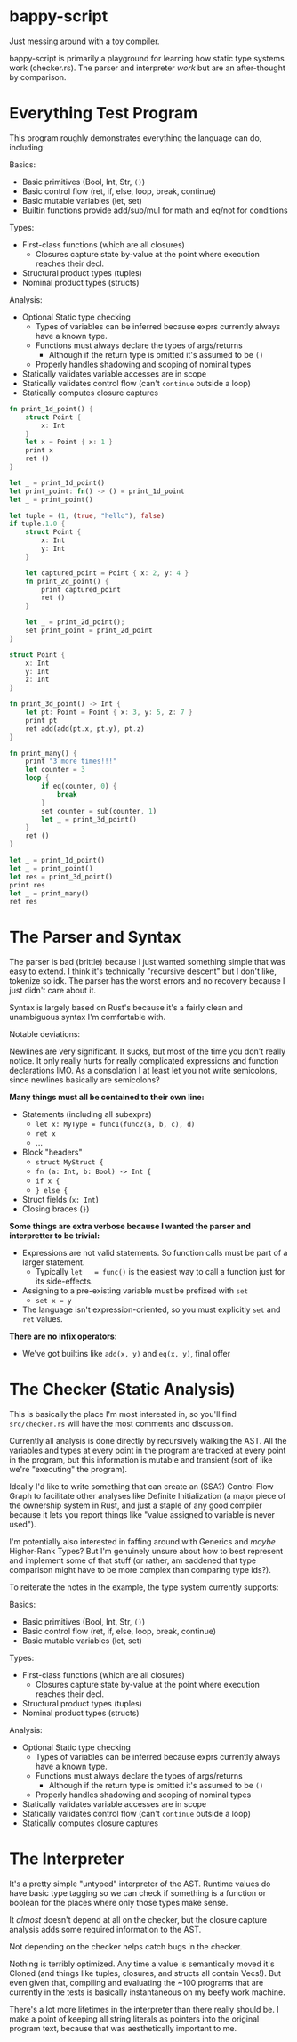 # bappy-script

Just messing around with a toy compiler.

bappy-script is primarily a playground for learning how static type systems work
(checker.rs). The parser and interpreter *work* but are an after-thought by comparison.




# Everything Test Program

This program roughly demonstrates everything the language can do, including:

Basics:

* Basic primitives (Bool, Int, Str, `()`)
* Basic control flow (ret, if, else, loop, break, continue)
* Basic mutable variables (let, set)
* Builtin functions provide add/sub/mul for math and eq/not for conditions

Types:

* First-class functions (which are all closures)
    * Closures capture state by-value at the point where execution reaches their decl.
* Structural product types (tuples)
* Nominal product types (structs)

Analysis:

* Optional Static type checking
    * Types of variables can be inferred because exprs currently always have a known type.
    * Functions must always declare the types of args/returns
        * Although if the return type is omitted it's assumed to be `()`
    * Properly handles shadowing and scoping of nominal types
* Statically validates variable accesses are in scope
* Statically validates control flow (can't `continue` outside a loop)
* Statically computes closure captures

```rust
fn print_1d_point() {
    struct Point {
        x: Int
    }
    let x = Point { x: 1 }
    print x
    ret ()
}

let _ = print_1d_point()
let print_point: fn() -> () = print_1d_point
let _ = print_point()

let tuple = (1, (true, "hello"), false)
if tuple.1.0 {
    struct Point {
        x: Int
        y: Int
    }

    let captured_point = Point { x: 2, y: 4 }
    fn print_2d_point() {
        print captured_point
        ret ()
    }

    let _ = print_2d_point();
    set print_point = print_2d_point
}

struct Point {
    x: Int
    y: Int
    z: Int
}

fn print_3d_point() -> Int {
    let pt: Point = Point { x: 3, y: 5, z: 7 }
    print pt
    ret add(add(pt.x, pt.y), pt.z)
}

fn print_many() {
    print "3 more times!!!"
    let counter = 3
    loop {
        if eq(counter, 0) {
            break
        }
        set counter = sub(counter, 1)
        let _ = print_3d_point()
    }
    ret ()
}

let _ = print_1d_point()
let _ = print_point()
let res = print_3d_point()
print res
let _ = print_many()
ret res
``` 



# The Parser and Syntax

The parser is bad (brittle) because I just wanted something simple that was easy to extend.
I think it's technically "recursive descent" but I don't like, tokenize so idk. The parser
has the worst errors and no recovery because I just didn't care about it.

Syntax is largely based on Rust's because it's a fairly clean and unambiguous syntax I'm
comfortable with. 

Notable deviations:

Newlines are very significant. It sucks, but most of the time you don't really notice.
It only really hurts for really complicated expressions and function declarations IMO.
As a consolation I at least let you not write semicolons, since newlines basically are
semicolons?

**Many things must all be contained to their own line:**

* Statements (including all subexprs)
    * `let x: MyType = func1(func2(a, b, c), d)`
    * `ret x`
    * ...
* Block "headers"
    * `struct MyStruct {`
    * `fn (a: Int, b: Bool) -> Int {`
    * `if x {`
    * `} else {`
* Struct fields (`x: Int`)
* Closing braces (`}`)

**Some things are extra verbose because I wanted the parser and interpretter to be trivial:**

* Expressions are not valid statements. So function calls must be part of a larger statement.
    * Typically `let _ = func()` is the easiest way to call a function just for its side-effects.
* Assigning to a pre-existing variable must be prefixed with `set`
    * `set x = y`
* The language isn't expression-oriented, so you must explicitly `set` and `ret` values.

**There are no infix operators**:

* We've got builtins like `add(x, y)` and `eq(x, y)`, final offer





# The Checker (Static Analysis)

This is basically the place I'm most interested in, so you'll find `src/checker.rs`
will have the most comments and discussion. 

Currently all analysis is done directly by recursively walking the AST. All the
variables and types at every point in the program are tracked at every point in
the program, but this information is mutable and transient (sort of like we're
"executing" the program).

Ideally I'd like to write something that can create an (SSA?) Control Flow Graph
to facilitate other analyses like Definite Initialization (a major piece of
the ownership system in Rust, and just a staple of any good compiler because
it lets you report things like "value assigned to variable is never used").

I'm potentially also interested in faffing around with Generics and *maybe*
Higher-Rank Types? But I'm genuinely unsure about how to best represent and
implement some of that stuff (or rather, am saddened that type comparison might
have to be more complex than comparing type ids?).

To reiterate the notes in the example, the type system currently supports:

Basics:

* Basic primitives (Bool, Int, Str, `()`)
* Basic control flow (ret, if, else, loop, break, continue)
* Basic mutable variables (let, set)

Types:

* First-class functions (which are all closures)
    * Closures capture state by-value at the point where execution reaches their decl.
* Structural product types (tuples)
* Nominal product types (structs)

Analysis:

* Optional Static type checking
    * Types of variables can be inferred because exprs currently always have a known type.
    * Functions must always declare the types of args/returns
        * Although if the return type is omitted it's assumed to be `()`
    * Properly handles shadowing and scoping of nominal types
* Statically validates variable accesses are in scope
* Statically validates control flow (can't `continue` outside a loop)
* Statically computes closure captures




# The Interpreter

It's a pretty simple "untyped" interpreter of the AST. Runtime values do have basic type
tagging so we can check if something is a function or boolean for the places where
only those types make sense.

It *almost* doesn't depend at all on the checker, but the closure capture analysis
adds some required information to the AST.

Not depending on the checker helps catch bugs in the checker.

Nothing is terribly optimized. Any time a value is semantically moved it's Cloned
(and things like tuples, closures, and structs all contain Vecs!). But even given
that, compiling and evaluating the ~100 programs that are currently in the tests
is basically instantaneous on my beefy work machine.

There's a lot more lifetimes in the interpreter than there really should be.
I make a point of keeping all string literals as pointers into the original
program text, because that was aesthetically important to me.